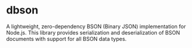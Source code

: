 # dbson
A lightweight, zero-dependency BSON (Binary JSON) implementation for Node.js. This library provides serialization and deserialization of BSON documents with support for all BSON data types.
